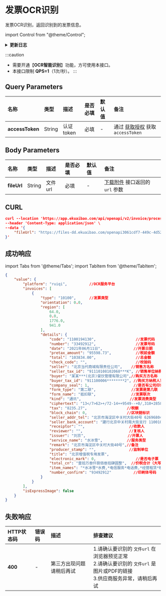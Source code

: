# 发票OCR识别

发票OCR识别，返回识别到的发票信息。

import Control from "@theme/Control";

<Control
method="POST"
url="/api/openapi/v2/invoice/processImageByFileUrl"
/>

<details>
  <summary><b>更新日志</b></summary>
  <div>

  [**1.21.0**](/docs/open-api/notice/update-log#1210) -> 🆕 新增了本接口。<br/>

  </div>
</details>

:::caution
- 需要开通【**OCR智能识别**】功能，方可使用本接口。
- 本接口限制 **QPS=1**（1次/秒）。
:::

## Query Parameters

| 名称 | 类型 | 描述 | 是否必填 | 默认值 | 备注 |
| :--- | :--- | :--- | :--- |:--- | :--- |
| **accessToken** | String | 认证token | 必填 | - | 通过 [获取授权](/docs/open-api/getting-started/auth) 获取 `accessToken` |

## Body Parameters

| 名称 | 类型      | 描述       | 是否必填 | 默认值  | 备注                                                                    |
| :--- |:--------|:---------|:-----|:-----|:----------------------------------------------------------------------|
| **fileUrl**  | String  | 文件url    | 必填   | -    | [下载附件](/docs/open-api/attachment/attachment-download) 接口返回的 `url` 参数  |

## CURL
```json
curl --location 'https://app.ekuaibao.com/api/openapi/v2/invoice/processImageByFileUrl?accessToken=ID01rqNsJlsk4K%3ATdk3tgber501v0' \
--header 'Content-Type: application/json' \
--data '{
    "fileUrl": "https://files-dd.ekuaibao.com/openapi3061cdf7-449c-4d52-83a7-dd73a7f74e79-%E5%8F%91%E7%A5%A81.png?Expires=1690925436&OSSAccessKeyId=STS.NTk4Qd6D5Si4Fy5W7yFqJK7Lv&Signature=QXGajJkJQjaiwny%2BgtvhzQZ%2F9bo%3D&security-token=CAIS8AF1q6Ft5B2yfSjIr5fef%2BvQ25sU5KvfRF%2BEszcsSv5mpPLnlDz2IHlPdHZhBekYtPszmW9Z6%2FsdlqF%2BSIJETEbNapOrThCDDlrzDbDasumZsJYm6vT8a0XxZjf%2F2MjNGZabKPrWZvaqbX3diyZ32sGUXD6%2BXlujQ%2Fbr4NwdGbZxZASjaidcD9p7PxZrrNRgVUHcLvGwKBXn8AGyZQhKwlMk1zojtf7lmpTMtUuE0ALAp7VL99irEP%2BNdNJxOZpzadCx0dFte7DJuCwqsEERpPgn0PUao2ib447MXgQO%2BXScOu%2FT6cZ0MBRpwUXA2EKANZEagAFJeoysR1d2IMxf%2FqMDvCkfUEmWjoYAjq6O9D2uvHFEE7U8MStoQ7nzmrYem7x16yKGDP6K0nY8dkiBNYXIjH%2FNRdzmGMdnR7wK%2BG%2BMs1HDwzKRDeCh7kp5LNQMXvPyk7YrFLLQJPPocIgi6qm%2BnsZQBTGXRScd5axdFgwYHFCfzw%3D%3D"
}'
```

## 成功响应

import Tabs from '@theme/Tabs';
import TabItem from '@theme/TabItem';

<Tabs>
<TabItem value="增值税发票" label="增值税发票" default>

```json
{
    "value": {
        "platform": "ruiqi",          //OCR服务平台
        "invoices": [
            {
                "type": "10100",      //发票类型
                "orientation": 0.0,
                "region": [
                    64.0,
                    0.0,
                    1776.0,
                    941.0
                ],
                "details": {
                    "code": "1100194130",                  //发票代码
                    "number": "33492912",                  //发票号码
                    "date": "2021年06月11日",              //开票日期
                    "pretax_amount": "95598.73",           //税前金额
                    "total": "103834.00",                  //总金额
                    "check_code": "",                      //校验码
                    "seller": "北京当代商城有限责任公司",    //销售方名称
                    "seller_tax_id": "91110108102068***K", //销售单位纳税人识别号
                    "buyer": "某某***(北京)餐饮管理有限公司",//购买方方名称
                    "buyer_tax_id": "911100006********2", //购买方纳税人识别号
                    "company_seal": 1,                    //是否有公司印章（0：没有； 1： 有）
                    "form_type": "第二联",                //发票是第几联
                    "form_name": "抵扣联",                //发票联次
                    "kind": "通讯",                      //发票消费类型
                    "ciphertext": "13</7>62>+/72-14++9549--+0/,310+2858/-/>99+215023>/>02+,21*<07432<9>1*/+0-158+954>>,9+*/532+2438*+97*>+2/>10+1/",//密码区,四行密码,每行以逗号隔开
                    "tax": "8235.27",                  //税额
                    "block_chain": 0,                  //区块链标识
                    "seller_addr_tel": "北京市海淀区中关村大街40号 62696804",              //销售方地址电话
                    "seller_bank_account": "建行北京中关村南大街支行 11001018300056000137",//销售方开户行及账号
                    "receiptor": "",                    //收款人
                    "reviewer": "",                     //复核人
                    "issuer": "刘京",                   //开票人
                    "service_name": "水冰雪",           //服务类型
                    "remark": "北京市海淀区中关村大街40号",//备注
                    "producer_stamp": "",               //监制单位
                    "title": "北京增值税专用发票",
                    "electronic_mark": 0,                  //是否电子票
                    "total_cn": "壹拾万叁仟捌佰叁拾肆圆整",  //价税合计（大写）
                    "item_names": "*水冰雪*水费,*电信服务*电话费,*经营租赁*租金,*企业管理服务*管理费",//项目名称
                    "number_confirm": "93492912"          //印刷体号码
                }
            }
        ],
        "isExpressImage": false
    }
}
```
</TabItem>
</Tabs>

## 失败响应

| HTTP状态码 | 错误码 | 描述 | 排查建议                                                                            |
| :--- | :--- | :--- |:--------------------------------------------------------------------------------|
| **400** | - | 第三方出现问题请稍后再试 | 1.请确认要识别的 `文件url` 在浏览器预览正常<br/>2.请确认要识别的 `文件url` 是图片或PDF的链接<br/>3.供应商服务异常，请稍后再试 | 






